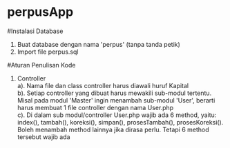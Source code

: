 # perpusApp

#Instalasi Database
1. Buat database dengan nama 'perpus' (tanpa tanda petik)
2. Import file perpus.sql

#Aturan Penulisan Kode
1. Controller<br/>
  a). Nama file dan class controller harus diawali huruf Kapital<br/>
  b). Setiap controller yang dibuat harus mewakili sub-modul tertentu. Misal pada modul 'Master' ingin menambah sub-modul 'User', berarti harus membuat 1 file controller dengan nama User.php<br/>
  c). Di dalam sub modul/controller User.php wajib ada 6 method, yaitu: index(), tambah(), koreksi(), simpan(), prosesTambah(), prosesKoreksi(). Boleh menambah method lainnya jika dirasa perlu. Tetapi 6 method tersebut wajib ada
